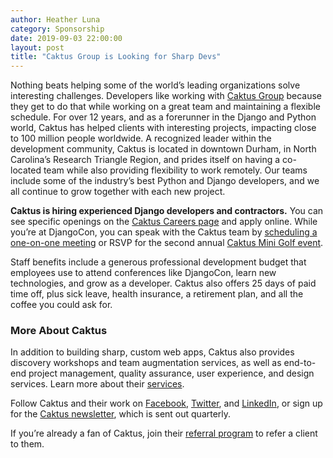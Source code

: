 ```yaml
---
author: Heather Luna
category: Sponsorship
date: 2019-09-03 22:00:00
layout: post
title: "Caktus Group is Looking for Sharp Devs"
---
```


Nothing beats helping some of the world’s leading organizations solve interesting challenges. Developers like working with [Caktus Group](https://www.caktusgroup.com) because they get to do that while working on a great team and maintaining a flexible schedule. For over 12 years, and as a forerunner in the Django and Python world, Caktus has helped clients with interesting projects, impacting close to 100 million people worldwide. A recognized leader within the development community, Caktus is located in downtown Durham, in North Carolina’s Research Triangle Region, and prides itself on having a co-located team while also providing flexibility to work remotely. Our teams include some of the industry’s best Python and Django developers, and we all continue to grow together
with each new project.

**Caktus is hiring experienced Django developers and contractors.** You can see specific openings on the [Caktus Careers page](https://www.caktusgroup.com/careers/?utm_source=djangoconsite&utm_medium=blog02&utm_campaign=djangocon2019) and apply online. While you’re at DjangoCon, you can speak with the Caktus team by [scheduling a one-on-one meeting](https://learn.caktusgroup.com/meetings/tscales/find-a-time-at-djangocon-2019?utm_source=djangoconsite&utm_medium=blog02&utm_campaign=djangocon2019) or RSVP for the second annual [Caktus Mini Golf event](https://learn.caktusgroup.com/djangocon19?utm_source=djangoconsite&utm_medium=blog02&utm_campaign=djangocon2019).

Staff benefits include a generous professional development budget that employees use to attend conferences like DjangoCon, learn new technologies, and grow as a developer. Caktus also offers 25 days of paid time off, plus sick leave, health insurance, a retirement plan, and all the coffee you could ask for.

### More About Caktus

In addition to building sharp, custom web apps, Caktus also provides discovery workshops and team augmentation services, as well as end-to-end project management, quality assurance, user experience, and design services. Learn more about their [services](https://www.caktusgroup.com/services/?utm_source=djangoconsite&utm_medium=blog02&utm_campaign=djangocon2019).

Follow Caktus and their work on [Facebook](https://www.facebook.com/CaktusGroup/?utm_source=djangoconsite&utm_medium=blog02&utm_campaign=djangocon2019), [Twitter](https://twitter.com/CaktusGroup?utm_source=djangoconsite&utm_medium=blog02&utm_campaign=djangocon2019), and [LinkedIn](https://www.linkedin.com/company/caktus-consulting-group-llc/?utm_source=djangoconsite&utm_medium=blog02&utm_campaign=djangocon2019), or sign up for the [Caktus newsletter](https://learn.caktusgroup.com/newsletter?utm_source=djangoconsite&utm_medium=blog02&utm_campaign=djangocon2019), which is sent out quarterly.

If you’re already a fan of Caktus, join their [referral program](https://learn.caktusgroup.com/caktus-referral-program?utm_source=djangoconsite&utm_medium=blog02&utm_campaign=djangocon2019) to refer a client to them.
